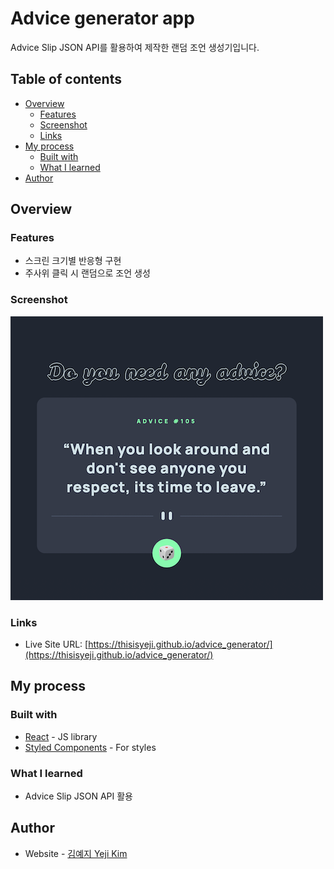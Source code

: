 # Advice generator app

Advice Slip JSON API를 활용하여 제작한 랜덤 조언 생성기입니다.

## Table of contents

- [Overview](#overview)
  - [Features](#features)
  - [Screenshot](#screenshot)
  - [Links](#links)
- [My process](#my-process)
  - [Built with](#built-with)
  - [What I learned](#what-i-learned)
- [Author](#author)

## Overview

### Features

- 스크린 크기별 반응형 구현
- 주사위 클릭 시 랜덤으로 조언 생성

<!--
Users should be able to:

- View the optimal layout for the app depending on their device's screen size
- See hover states for all interactive elements on the page
- Generate a new piece of advice by clicking the dice icon
-->

### Screenshot

![](./screenshot.png)

### Links

- Live Site URL: [https://thisisyeji.github.io/advice_generator/](https://thisisyeji.github.io/advice_generator/)

## My process

### Built with

- [React](https://reactjs.org/) - JS library
- [Styled Components](https://styled-components.com/) - For styles

### What I learned

- Advice Slip JSON API 활용

## Author

- Website - [김예지 Yeji Kim](https://github.com/thisisyeji)
